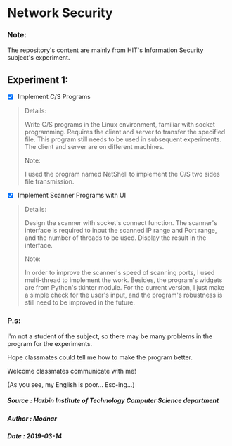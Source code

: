 # Network Security

### Note:

The repository's content are mainly from HIT's Information Security subject's experiment. 

## Experiment 1:

- [x] Implement C/S Programs

> Details:
>
> Write C/S programs in the Linux environment, familiar with socket programming. 
> Requires the client and server to transfer the specified file. 
> This program still needs to be used in subsequent experiments. 
> The client and server are on different machines.
>
> Note:
>
> I used the program named NetShell to implement the C/S two sides file transmission.

- [x] Implement Scanner Programs with UI

> Details:
>
> Design the scanner with socket's connect function.
> The scanner's interface is required to input the scanned IP range and Port range, 
> and the number of threads to be used.
> Display the result in the interface.
>
> Note:
>
> In order to improve the scanner's speed of scanning ports, I used multi-thread to
> implement the work.
> Besides, the program's widgets are from Python's tkinter module.
> For the current version, I just make a simple check for the user's input, 
> and the program's robustness is still need to be improved in the future.

### P.s:

I'm not a student of the subject, so there may be many problems in the program for the experiments. 

Hope classmates could tell me how to make the program better.

Welcome classmates communicate with me!

(As you see, my English is poor... Esc-ing...)

##### Source : Harbin Institute of Technology Computer Science department
##### Author : Modnar
##### Date   : 2019-03-14
